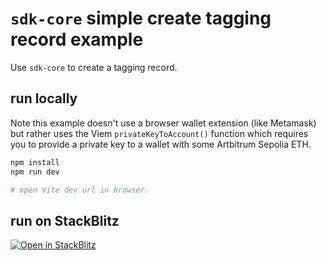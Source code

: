 # `sdk-core` simple create tagging record example

Use `sdk-core` to create a tagging record.

## run locally

Note this example doesn't use a browser wallet extension (like Metamask) but rather uses the Viem `privateKeyToAccount()` function which requires you to provide a private key to a wallet with some Artbitrum Sepolia ETH.

```bash
npm install
npm run dev

# open Vite dev url in browser.
```

## run on StackBlitz

[![Open in StackBlitz](https://developer.stackblitz.com/img/open_in_stackblitz.svg)](https://stackblitz.com/github/ethereum-tag-service/examples/tree/main/sdk-core/simple_create-tagging-record)

